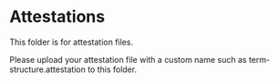 # Attestations

This folder is for attestation files.

Please upload your attestation file with a custom name such as term-structure.attestation to this folder.
